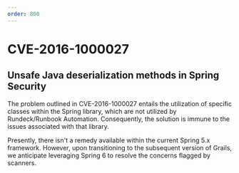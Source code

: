 ```yaml
---
order: 800
---
```


# CVE-2016-1000027

## Unsafe Java deserialization methods in Spring Security

The problem outlined in CVE-2016-1000027 entails the utilization of specific classes within the Spring library, which are not utilized by Rundeck/Runbook Automation. Consequently, the solution is immune to the issues associated with that library.

Presently, there isn't a remedy available within the current Spring 5.x framework. However, upon transitioning to the subsequent version of Grails, we anticipate leveraging Spring 6 to resolve the concerns flagged by scanners.